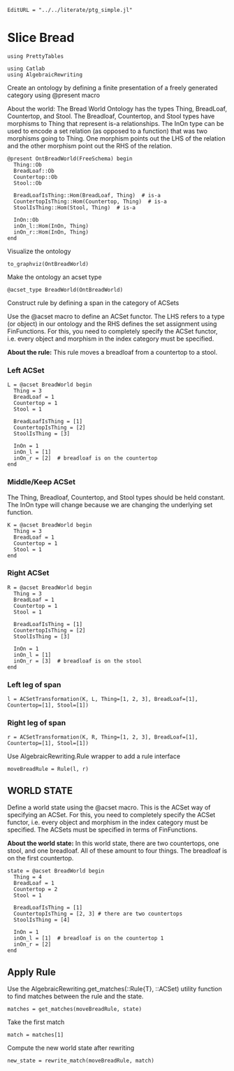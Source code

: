 ```@meta
EditURL = "../../literate/ptg_simple.jl"
```

# Slice Bread

````@example ptg_simple
using PrettyTables

using Catlab
using AlgebraicRewriting
````

Create an ontology by defining a finite presentation of a freely generated category using @present macro

About the world: The Bread World Ontology has the types Thing, BreadLoaf, Countertop, and Stool. The Breadloaf, Countertop, and Stool types have morphisms to Thing that represent is-a relationships. The InOn type can be used to encode a set relation (as opposed to a function) that was two morphisms going to Thing. One morphism points out the LHS of the relation and the other morphism point out the RHS of the relation.

````@example ptg_simple
@present OntBreadWorld(FreeSchema) begin
  Thing::Ob
  BreadLoaf::Ob
  Countertop::Ob
  Stool::Ob

  BreadLoafIsThing::Hom(BreadLoaf, Thing)  # is-a
  CountertopIsThing::Hom(Countertop, Thing)  # is-a
  StoolIsThing::Hom(Stool, Thing)  # is-a

  InOn::Ob
  inOn_l::Hom(InOn, Thing)
  inOn_r::Hom(InOn, Thing)
end
````

Visualize the ontology

````@example ptg_simple
to_graphviz(OntBreadWorld)
````

Make the ontology an acset type

````@example ptg_simple
@acset_type BreadWorld(OntBreadWorld)
````

Construct rule by defining a span in the category of ACSets

Use the @acset macro to define an ACSet functor. The LHS refers to a type (or object) in our ontology and the RHS defines the set assignment using FinFunctions. For this, you need to completely specify the ACSet functor, i.e. every object and morphism in the index category must be specified.

**About the rule:** This rule moves a breadloaf from a countertop to a stool.

### Left ACSet

````@example ptg_simple
L = @acset BreadWorld begin
  Thing = 3
  BreadLoaf = 1
  Countertop = 1
  Stool = 1

  BreadLoafIsThing = [1]
  CountertopIsThing = [2]
  StoolIsThing = [3]

  InOn = 1
  inOn_l = [1]
  inOn_r = [2]  # breadloaf is on the countertop
end
````

### Middle/Keep ACSet
The Thing, Breadloaf, Countertop, and Stool types should be held constant. The InOn type will change because we are changing the underlying set function.

````@example ptg_simple
K = @acset BreadWorld begin
  Thing = 3
  BreadLoaf = 1
  Countertop = 1
  Stool = 1
end
````

### Right ACSet

````@example ptg_simple
R = @acset BreadWorld begin
  Thing = 3
  BreadLoaf = 1
  Countertop = 1
  Stool = 1

  BreadLoafIsThing = [1]
  CountertopIsThing = [2]
  StoolIsThing = [3]

  InOn = 1
  inOn_l = [1]
  inOn_r = [3]  # breadloaf is on the stool
end
````

### Left leg of span

````@example ptg_simple
l = ACSetTransformation(K, L, Thing=[1, 2, 3], BreadLoaf=[1], Countertop=[1], Stool=[1])
````

### Right leg of span

````@example ptg_simple
r = ACSetTransformation(K, R, Thing=[1, 2, 3], BreadLoaf=[1], Countertop=[1], Stool=[1])
````

Use AlgebraicRewriting.Rule wrapper to add a rule interface

````@example ptg_simple
moveBreadRule = Rule(l, r)
````

## WORLD STATE
Define a world state using the @acset macro. This is the ACSet way of specifying an ACSet. For this, you need to completely specify the ACSet functor, i.e. every object and morphism in the index category must be specified. The ACSets must be specified in terms of FinFunctions.

**About the world state:** In this world state, there are two countertops, one stool, and one breadloaf. All of these amount to four things. The breadloaf is on the first countertop.

````@example ptg_simple
state = @acset BreadWorld begin
  Thing = 4
  BreadLoaf = 1
  Countertop = 2
  Stool = 1

  BreadLoafIsThing = [1]
  CountertopIsThing = [2, 3] # there are two countertops
  StoolIsThing = [4]

  InOn = 1
  inOn_l = [1]  # breadloaf is on the countertop 1
  inOn_r = [2]
end
````

## Apply Rule
Use the AlgebraicRewriting.get_matches(::Rule{T}, ::ACSet) utility function to find matches between the rule and the state.

````@example ptg_simple
matches = get_matches(moveBreadRule, state)
````

Take the first match

````@example ptg_simple
match = matches[1]
````

Compute the new world state after rewriting

````@example ptg_simple
new_state = rewrite_match(moveBreadRule, match)
````

